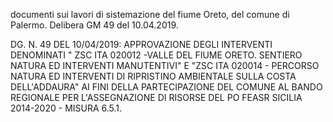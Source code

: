 documenti sui lavori di sistemazione del fiume Oreto, del comune di Palermo. Delibera GM 49 del 10.04.2019.

DG. N. 49 DEL 10/04/2019: APPROVAZIONE DEGLI INTERVENTI DENOMINATI " ZSC ITA 020012 -VALLE DEL FIUME ORETO. SENTIERO NATURA ED INTERVENTI MANUTENTIVI" E "ZSC ITA 020014 - PERCORSO NATURA ED INTERVENTI DI RIPRISTINO AMBIENTALE SULLA COSTA DELL'ADDAURA" AI FINI DELLA PARTECIPAZIONE DEL COMUNE AL BANDO REGIONALE PER L'ASSEGNAZIONE DI RISORSE DEL PO FEASR SICILIA 2014-2020 - MISURA 6.5.1.
